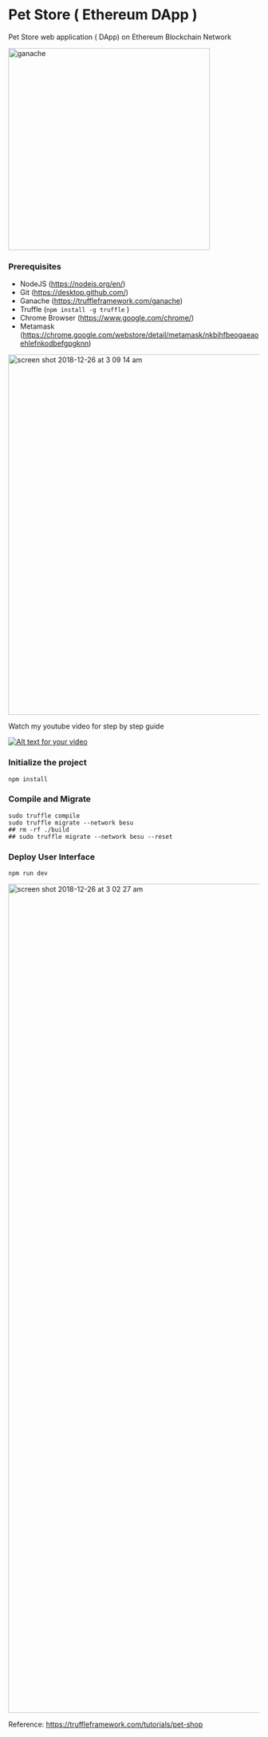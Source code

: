 # Pet Store ( Ethereum DApp )

 Pet Store web application ( DApp) on Ethereum Blockchain Network

<img width="404" alt="ganache" src="https://user-images.githubusercontent.com/9275193/50452267-1861e280-0907-11e9-9280-69740546eb92.png">


### Prerequisites
- NodeJS (https://nodejs.org/en/)
- Git (https://desktop.github.com/) 
- Ganache (https://truffleframework.com/ganache) 
- Truffle (``` npm install -g truffle ``` )
- Chrome Browser (https://www.google.com/chrome/)
- Metamask (https://chrome.google.com/webstore/detail/metamask/nkbihfbeogaeaoehlefnkodbefgpgknn)

<img width="721" alt="screen shot 2018-12-26 at 3 09 14 am" src="https://user-images.githubusercontent.com/9275193/50438396-b0d27580-08bb-11e9-996a-5c8e93112365.png">


Watch my youtube video for step by step guide


[![Alt text for your video](https://img.youtube.com/vi/Wx0agDPLlcQ/0.jpg)](http://www.youtube.com/watch?v=Wx0agDPLlcQ)


### Initialize the project
``` 
npm install
```


### Compile and Migrate
```
sudo truffle compile
sudo truffle migrate --network besu
## rm -rf ./build
## sudo truffle migrate --network besu --reset
```

### Deploy User Interface
```
npm run dev
```

<img width="1659" alt="screen shot 2018-12-26 at 3 02 27 am" src="https://user-images.githubusercontent.com/9275193/50438159-c09d8a00-08ba-11e9-81f0-c1d8e1c376ad.png">


Reference: https://truffleframework.com/tutorials/pet-shop

